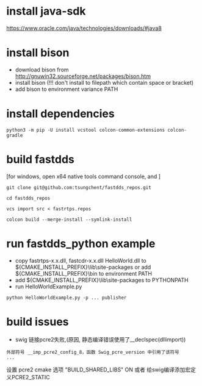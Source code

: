 # install java-sdk
https://www.oracle.com/java/technologies/downloads/#java8

# install bison

- download bison from http://gnuwin32.sourceforge.net/packages/bison.htm
- install bison (!!! don't install to filepath which contain space or bracket)
- add bison to environment variance PATH

# install dependencies
```
python3 -m pip -U install vcstool colcon-common-extensions colcon-gradle
```
# build fastdds 
[for windows, open x64 native tools command console, and ]
```
git clone git@github.com:tsungchent/fastdds_repos.git

cd fastdds_repos

vcs import src < fastrtps.repos

colcon build --merge-install --symlink-install
```

# run fastdds_python example
- copy fastrtps-x.x.dll, fastcdr-x.x.dll HelloWorld.dll to \${CMAKE_INSTALL_PREFIX}\lib\site-packages
 or add \${CMAKE_INSTALL_PREFIX}\bin to environment PATH
- add \${CMAKE_INSTALL_PREFIX}\lib\site-packages to PYTHONPATH
- run HelloWorldExample.py
```
python HelloWorldExample.py -p ... publisher
```

# build issues

- swig 链接pcre2失败,(原因, 静态编译错误使用了__declspec(dllimport))
```
外部符号 __imp_pcre2_config_8，函数 Swig_pcre_version 中引用了该符号  
...
```

设置 pcre2 cmake 选项 "BUILD_SHARED_LIBS" ON 或者 给swig编译添加宏定义PCRE2_STATIC





